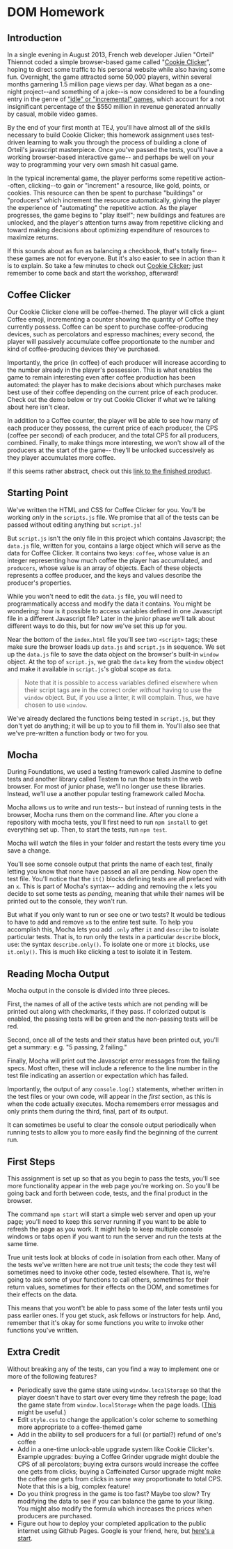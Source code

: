 # DOM Homework

## Introduction

In a single evening in August 2013, French web developer Julien "Orteil" Thiennot coded a simple browser-based game called "[Cookie Clicker](https://orteil.dashnet.org/cookieclicker/)", hoping to direct some traffic to his personal website while also having some fun. Overnight, the game attracted some 50,000 players, within several months garnering 1.5 million page views per day. What began as a one-night project--and something of a joke--is now considered to be a founding entry in the genre of ["idle" or "incremental" games](https://en.wikipedia.org/wiki/Incremental_game), which account for a not insignificant percentage of the \$550 million in revenue generated annually by casual, mobile video games.

By the end of your first month at TEJ, you'll have almost all of the skills necessary to build Cookie Clicker; this homework assignment uses test-driven learning to walk you through the process of building a clone of Orteil's javascript masterpiece. Once you've passed the tests, you'll have a working browser-based interactive game-- and perhaps be well on your way to programming your very own smash hit casual game.

In the typical incremental game, the player performs some repetitive action--often, clicking--to gain or "increment" a resource, like gold, points, or cookies. This resource can then be spent to purchase "buildings" or "producers" which increment the resource automatically, giving the player the experience of "automating" the repetitive action. As the player progresses, the game begins to "play itself"; new buildings and features are unlocked, and the player's attention turns away from repetitive clicking and toward making decisions about optimizing expenditure of resources to maximize returns.

If this sounds about as fun as balancing a checkbook, that's totally fine-- these games are not for everyone. But it's also easier to see in action than it is to explain. So take a few minutes to check out [Cookie Clicker](https://orteil.dashnet.org/cookieclicker/); just remember to come back and start the workshop, afterward!

## Coffee Clicker

Our Cookie Clicker clone will be coffee-themed. The player will click a giant Coffee emoji, incrementing a counter showing the quantity of Coffee they currently possess. Coffee can be spent to purchase coffee-producing devices, such as percolators and espresso machines; every second, the player will passively accumulate coffee proportionate to the number and kind of coffee-producing devices they've purchased.

Importantly, the price (in coffee) of each producer will increase according to the number already in the player's possession. This is what enables the game to remain interesting even after coffee production has been automated: the player has to make decisions about which purchases make best use of their coffee depending on the current price of each producer. Check out the demo below or try out Cookie Clicker if what we're talking about here isn't clear.

In addition to a Coffee counter, the player will be able to see how many of each producer they possess, the current price of each producer, the CPS (coffee per second) of each producer, and the total CPS for all producers, combined. Finally, to make things more interesting, we won't show all of the producers at the start of the game-- they'll be unlocked successively as they player accumulates more coffee.

If this seems rather abstract, check out this [link to the finished product](https://TEJ-Fellowship.github.io/coffee-clicker.solution/).

## Starting Point

We've written the HTML and CSS for Coffee Clicker for you. You'll be working _only_ in the `scripts.js` file. We promise that all of the tests can be passed without editing anything but `script.js`!

But `script.js` isn't the only file in this project which contains Javascript; the `data.js` file, written for you, contains a large object which will serve as the data for Coffee Clicker. It contains two keys: `coffee`, whose value is an integer representing how much coffee the player has accumulated, and `producers`, whose value is an array of objects. Each of these objects represents a coffee producer, and the keys and values describe the producer's properties.

While you won't need to edit the `data.js` file, you will need to programmatically access and modify the data it contains. You might be wondering: how is it possible to access variables defined in one Javascript file in a different Javascript file? Later in the junior phase we'll talk about different ways to do this, but for now we've set this up for you.

Near the bottom of the `index.html` file you'll see two `<script>` tags; these make sure the browser loads up `data.js` and `script.js` in sequence. We set up the `data.js` file to save the data object on the browser's built-in `window` object. At the top of `script.js`, we grab the `data` key from the `window` object and make it available in `script.js`'s global scope as `data`.

> Note that it is possible to access variables defined elsewhere when their script tags are in the correct order _without_ having to use the `window` object. But, if you use a linter, it will complain. Thus, we have chosen to use `window`.

We've already declared the functions being tested in `script.js`, but they don't yet do anything; it will be up to you to fill them in. You'll also see that we've pre-written a function body or two for you.

## Mocha

During Foundations, we used a testing framework called Jasmine to define tests and another library called Testem to run those tests in the web browser. For most of junior phase, we'll no longer use these libraries. Instead, we'll use a another popular testing framework called Mocha.

Mocha allows us to write and run tests-- but instead of running tests in the browser, Mocha runs them on the command line. After you clone a repository with mocha tests, you'll first need to run `npm install` to get everything set up. Then, to start the tests, run `npm test`.

Mocha will _watch_ the files in your folder and restart the tests every time you save a change.

You'll see some console output that prints the name of each test, finally letting you know that none have passed an all are pending. Now open the test file. You'll notice that the `it()` blocks defining tests are all prefaced with an `x`. This is part of Mocha's syntax-- adding and removing the `x` lets you decide to set some tests as _pending_, meaning that while their names will be printed out to the console, they won't run.

But what if you only want to run or see one or two tests? It would be tedious to have to add and remove `x`s to the entire test suite. To help you accomplish this, Mocha lets you add `.only` after `it` and `describe` to isolate particular tests. That is, to run only the tests in a particular `describe` block, use: the syntax `describe.only()`. To isolate one or more `it` blocks, use `it.only()`. This is much like clicking a test to isolate it in Testem.

## Reading Mocha Output

Mocha output in the console is divided into three pieces.

First, the names of all of the active tests which are not pending will be printed out along with checkmarks, if they pass. If colorized output is enabled, the passing tests will be green and the non-passing tests will be red.

Second, once all of the tests and their status have been printed out, you'll get a summary: e.g. "5 passing, 2 failing."

Finally, Mocha will print out the Javascript error messages from the failing specs. Most often, these will include a reference to the line number in the test file indicating an assertion or expectation which has failed.

Importantly, the output of any `console.log()` statements, whether written in the test files or your own code, will appear in the _first_ section, as this is when the code actually executes. Mocha remembers error messages and only prints them during the third, final, part of its output.

It can sometimes be useful to clear the console output periodically when running tests to allow you to more easily find the beginning of the current run.

## First Steps

This assignment is set up so that as you begin to pass the tests, you'll see more functionality appear in the web page you're working on. So you'll be going back and forth between code, tests, and the final product in the browser.

The command `npm start` will start a simple web server and open up your page; you'll need to keep this server running if you want to be able to refresh the page as you work. It might help to keep multiple console windows or tabs open if you want to run the server and run the tests at the same time.

True unit tests look at blocks of code in isolation from each other. Many of the tests we've written here are not true unit tests; the code they test will sometimes need to invoke other code, tested elsewhere. That is, we're going to ask some of your functions to call others, sometimes for their return values, sometimes for their effects on the DOM, and sometimes for their effects on the data.

This means that you wont't be able to pass some of the later tests until you pass earlier ones. If you get stuck, ask fellows or instructors for help. And, remember that it's okay for some functions you write to invoke other functions you've written.

## Extra Credit

Without breaking any of the tests, can you find a way to implement one or more of the following features?

- Periodically save the game state using `window.localStorage` so that the player doesn't have to start over every time they refresh the page; load the game state from `window.localStorage` when the page loads. ([This](https://developer.mozilla.org/en-US/docs/Web/API/Window/localStorage) might be useful.)
- Edit `style.css` to change the application's color scheme to something more appropriate to a coffee-themed game
- Add in the ability to sell producers for a full (or partial?) refund of one's coffee
- Add in a one-time unlock-able upgrade system like Cookie Clicker's. Example upgrades: buying a Coffee Grinder upgrade might double the CPS of all percolators; buying extra cursors would increase the coffee one gets from clicks; buying a Caffeinated Cursor upgrade might make the coffee one gets from clicks in some way proportionate to total CPS. Note that this is a big, complex feature!
- Do you think progress in the game is too fast? Maybe too slow? Try modifying the data to see if you can balance the game to your liking. You might also modify the formula which increases the prices when producers are purchased.
- Figure out how to deploy your completed application to the public internet using Github Pages. Google is your friend, here, but [here's a start](https://www.ostraining.com/blog/coding/github-pages/).
